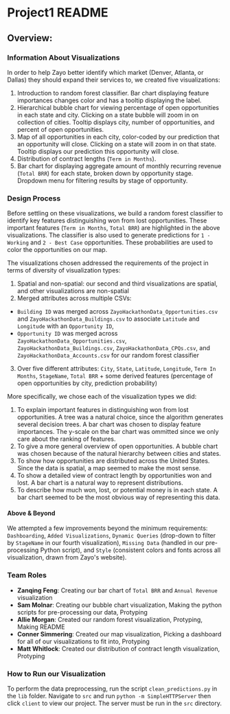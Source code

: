 # Project1 README

<h2>Overview: </h2>

<h3>Information About Visualizations</h3>

In order to help Zayo better identify which market (Denver, Atlanta, or Dallas) they should expand their services to, we created five visualizations:
1. Introduction to random forest classifier. Bar chart displaying feature importances changes color and has a tooltip displaying the label.
2. Hierarchical bubble chart for viewing percentage of open opportunities in each state and city. Clicking on a state bubble will zoom in on collection of cities. Tooltip displays city, number of opportunities, and percent of open opportunities. 
3. Map of all opportunities in each city, color-coded by our prediction that an opportunity will close. Clicking on a state will zoom in on that state. Tooltip displays our prediction this opportunity will close.
4. Distribution of contract lengths (`Term in Months`).
5. Bar chart for displaying aggregate amount of monthly recurring revenue (`Total BRR`) for each state, broken down by opportunity stage. Dropdown menu for filtering results by stage of opportunity.

<h3>Design Process</h3>

Before settling on these visualizations, we build a random forest classifier to identify key features distinguishing won from lost opportunities. These important features (`Term in Months`, `Total BRR`) are highlighted in the above visualizations. The classifier is also used to generate predictions for `1 - Working` and `2 - Best Case` opportunities. These probabilities are used to color the opportunities on our map.

The visualizations chosen addressed the requirements of the project in terms of diversity of visualization types:
1. Spatial and non-spatial: our second and third visualizations are spatial, and other visualizations are non-spatial
2. Merged attributes across multiple CSVs: 
  * `Building ID` was merged across `ZayoHackathonData_Opportunities.csv` and `ZayoHackathonData_Buildings.csv` to associate `Latitude` and `Longitude` with an `Opportunity ID`, 
  * `Opportunity ID` was merged across `ZayoHackathonData_Opportunities.csv`, `ZayoHackathonData_Buildings.csv`, `ZayoHackathonData_CPQs.csv`, and `ZayoHackathonData_Accounts.csv` for our random forest classifier
3. Over five different attributes: `City`, `State`, `Latitude`, `Longitude`, `Term In Months`, `StageName`, `Total BRR` + some derived features (percentage of open opportunities by city, prediction probability)

More specifically, we chose each of the visualization types we did:
1. To explain important features in distinguishing won from lost opportunities. A tree was a natural choice, since the algorithm generates several decision trees. A bar chart was chosen to display feature importances. The y-scale on the bar chart was ommitted since we only care about the ranking of features.
2. To give a more general overview of open opportunities. A bubble chart was chosen because of the natural hierarchy between cities and states.
3. To show how opportunities are distributed across the United States. Since the data is spatial, a map seemed to make the most sense.
4. To show a detailed view of contract length by opportunities won and lost. A bar chart is a natural way to represent distributions.
5. To describe how much won, lost, or potential money is in each state. A bar chart seemed to be the most obvious way of representing this data.

<h4>Above & Beyond</h4>

We attempted a few improvements beyond the minimum requirements: `Dashboarding`, `Added Visualizations`, `Dynamic Queries` (drop-down to filter by `StageName` in our fourth visualization), `Missing Data` (handled in our pre-processing Python script), and `Style` (consistent colors and fonts across all visualization, drawn from Zayo's website).

<h3>Team Roles</h3>

* **Zanqing Feng**: Creating our bar chart of `Total BRR` and `Annual Revenue` visualization
* **Sam Molnar**: Creating our bubble chart visualization, Making the python scripts for pre-processing our data, Protyping
* **Allie Morgan**: Created our random forest visualization, Protyping, Making README
* **Conner Simmering**: Created our map visualization, Picking a dashboard for all of our visualizations to fit into, Protyping
* **Matt Whitlock**: Created our distribution of contract length visualization, Protyping

<h3>How to Run our Visualization</h3>

To perform the data preprocessing, run the script `clean_predictions.py` in the `lib` folder.  Navigate to `src` and run `python -m SimpleHTTPServer` then click `client` to view our project. The server must be run in the `src` directory.

